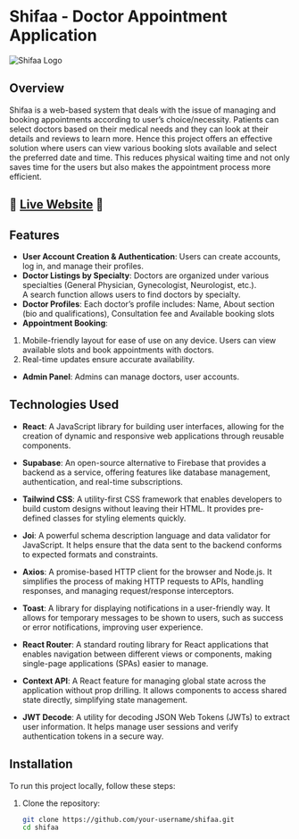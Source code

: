# Shifaa - Doctor Appointment Application

![Shifaa Logo](https://shifaa.vercel.app/logo.png) 

## Overview

Shifaa is a web-based system that deals with the issue of managing and booking appointments according to user’s choice/necessity. Patients can select doctors based on their medical needs and they can look at their details and reviews to learn more. Hence this project offers an effective solution where users can view various booking slots available and select the preferred date and time. This reduces            physical waiting time and not only saves time for the users but also makes the appointment process more efficient.

## 🌟 [Live Website](https://todo-list-jet-five-39.vercel.app/) 🌟

## Features

- **User Account Creation & Authentication**: Users can create accounts, log in, and manage their profiles.
- **Doctor Listings by Specialty**: Doctors are organized under various specialties (General Physician, Gynecologist, 
Neurologist, etc.). <br />
A search function allows users to find doctors by specialty.
- **Doctor Profiles**: Each doctor’s profile includes: Name, About section (bio and qualifications), Consultation fee and Available booking slots
- **Appointment Booking**:
1. Mobile-friendly layout for ease of use on any device.
Users can view available slots and book appointments with doctors.
2. Real-time updates ensure accurate availability.
- **Admin Panel**: Admins can manage doctors, user accounts.

## Technologies Used
- **React**: A JavaScript library for building user interfaces, allowing for the creation of dynamic and responsive web applications through reusable components.

- **Supabase**: An open-source alternative to Firebase that provides a backend as a service, offering features like database management, authentication, and real-time subscriptions.

- **Tailwind CSS**: A utility-first CSS framework that enables developers to build custom designs without leaving their HTML. It provides pre-defined classes for styling elements quickly.

- **Joi**: A powerful schema description language and data validator for JavaScript. It helps ensure that the data sent to the backend conforms to expected formats and constraints.

- **Axios**: A promise-based HTTP client for the browser and Node.js. It simplifies the process of making HTTP requests to APIs, handling responses, and managing request/response interceptors.

- **Toast**: A library for displaying notifications in a user-friendly way. It allows for temporary messages to be shown to users, such as success or error notifications, improving user experience.

- **React Router**: A standard routing library for React applications that enables navigation between different views or components, making single-page applications (SPAs) easier to manage.

- **Context API**: A React feature for managing global state across the application without prop drilling. It allows components to access shared state directly, simplifying state management.

- **JWT Decode**: A utility for decoding JSON Web Tokens (JWTs) to extract user information. It helps manage user sessions and verify authentication tokens in a secure way.


## Installation

To run this project locally, follow these steps:

1. Clone the repository:
   ```bash
   git clone https://github.com/your-username/shifaa.git
   cd shifaa
